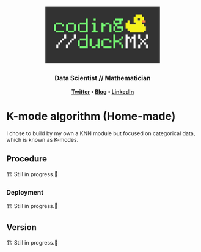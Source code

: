 <h1 align="center">
	<img
		width="300"
		alt="coding duck MX"
		src="https://raw.githubusercontent.com/CodingDuckmx/hello-world/master/codingduckMX_logo.jpeg?sanitize=true">
</h1>

<h3 align="center">
	Data Scientist // Mathematician
</h3>

<p align="center">
	<strong>
    <a href="https://twitter.com/CodingDuckmx">Twitter</a>
		•
		<a href="https://medium.com/@CodingDuckMx">Blog</a>
		•
		<a href="https://www.linkedin.com/in/jesus-caballero-medrano/">LinkedIn</a>
	</strong>
</p>



# K-mode algorithm (Home-made) 

I chose to build by my own a KNN module but focused on categorical data, which is known as K-modes.

## Procedure

🏗️ Still in progress.🚧

### Deployment

🏗️ Still in progress.🚧


## Version

🏗️ Still in progress.🚧


